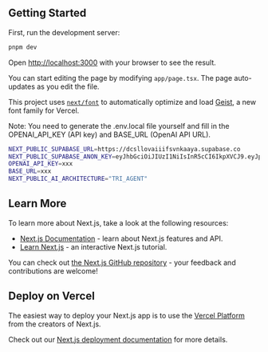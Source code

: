 ## Getting Started

First, run the development server:

```bash
pnpm dev
```

Open [http://localhost:3000](http://localhost:3000) with your browser to see the result.

You can start editing the page by modifying `app/page.tsx`. The page auto-updates as you edit the file.

This project uses [`next/font`](https://nextjs.org/docs/app/building-your-application/optimizing/fonts) to automatically optimize and load [Geist](https://vercel.com/font), a new font family for Vercel.

Note: You need to generate the .env.local file yourself and fill in the OPENAI_API_KEY (API key) and BASE_URL (OpenAI API URL).

```bash
NEXT_PUBLIC_SUPABASE_URL=https://dcsllovaiiifsvnkaaya.supabase.co
NEXT_PUBLIC_SUPABASE_ANON_KEY=eyJhbGciOiJIUzI1NiIsInR5cCI6IkpXVCJ9.eyJpc3MiOiJzdXBhYmFzZSIsInJlZiI6ImRjc2xsb3ZhaWlpZnN2bmthYXlhIiwicm9sZSI6ImFub24iLCJpYXQiOjE3NDk0NjMwNzUsImV4cCI6MjA2NTAzOTA3NX0.zjaV5rZo9EuKuLkK6hyOAeN_zyZhk31oB90hSolvgy4
OPENAI_API_KEY=xxx
BASE_URL=xxx
NEXT_PUBLIC_AI_ARCHITECTURE="TRI_AGENT"
```

## Learn More

To learn more about Next.js, take a look at the following resources:

- [Next.js Documentation](https://nextjs.org/docs) - learn about Next.js features and API.
- [Learn Next.js](https://nextjs.org/learn) - an interactive Next.js tutorial.

You can check out [the Next.js GitHub repository](https://github.com/vercel/next.js) - your feedback and contributions are welcome!

## Deploy on Vercel

The easiest way to deploy your Next.js app is to use the [Vercel Platform](https://vercel.com/new?utm_medium=default-template&filter=next.js&utm_source=create-next-app&utm_campaign=create-next-app-readme) from the creators of Next.js.

Check out our [Next.js deployment documentation](https://nextjs.org/docs/app/building-your-application/deploying) for more details.
